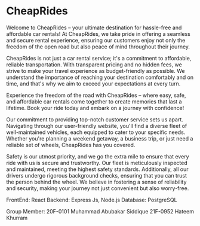 #  CheapRides
Welcome to CheapRides – your ultimate destination for hassle-free and affordable car rentals! At CheapRides, we take pride in offering a seamless and secure rental experience, ensuring our customers enjoy not only the freedom of the open road but also peace of mind throughout their journey.

CheapRides is not just a car rental service; it's a commitment to affordable, reliable transportation. With transparent pricing and no hidden fees, we strive to make your travel experience as budget-friendly as possible. We understand the importance of reaching your destination comfortably and on time, and that's why we aim to exceed your expectations at every turn.

Experience the freedom of the road with CheapRides – where easy, safe, and affordable car rentals come together to create memories that last a lifetime. Book your ride today and embark on a journey with confidence!

Our commitment to providing top-notch customer service sets us apart. Navigating through our user-friendly website, you'll find a diverse fleet of well-maintained vehicles, each equipped to cater to your specific needs. Whether you're planning a weekend getaway, a business trip, or just need a reliable set of wheels, CheapRides has you covered.

Safety is our utmost priority, and we go the extra mile to ensure that every ride with us is secure and trustworthy. Our fleet is meticulously inspected and maintained, meeting the highest safety standards. Additionally, all our drivers undergo rigorous background checks, ensuring that you can trust the person behind the wheel. We believe in fostering a sense of reliability and security, making your journey not just convenient but also worry-free.

FrontEnd: React
Backend: Express Js, Node.js
Database: PostgreSQL

Group Member:
20F-0101 Muhammad Abubakar Siddique 
21F-0952 Hateem Khurram 
